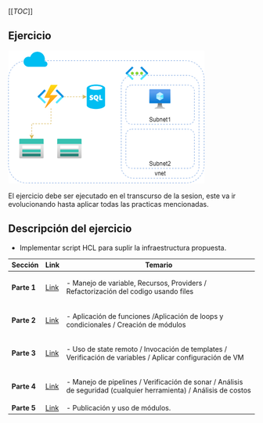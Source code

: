 [[_TOC_]]
>
## Ejercicio
>
![](./images/parte1/modelo.png)
>
El ejercicio debe ser ejecutado en el transcurso de la sesion, este va ir evolucionando hasta aplicar todas las practicas mencionadas.
>
## Descripción del ejercicio
- Implementar script HCL para suplir la infraestructura propuesta.
>
Sección| Link | Temario
--|--|--
**Parte 1**| [Link](./parte1.md)|<p>- Manejo de variable, Recursos, Providers / Refactorización del codigo usando files </p>
**Parte 2**| [Link](./parte2.md)|<p>- Aplicación de funciones /Aplicación de loops y condicionales / Creación de módulos</p>
**Parte 3**| [Link](./parte3.md)|<p>- Uso de state remoto / Invocación de templates / Verificación de variables / Aplicar configuración de VM</p>
**Parte 4**| [Link](./parte4.md)|<p>- Manejo de pipelines / Verificación de sonar / Análisis de seguridad (cualquier herramienta) / Análisis de costos</p>
**Parte 5**| [Link](./parte5.md)|- Publicación y uso de módulos.